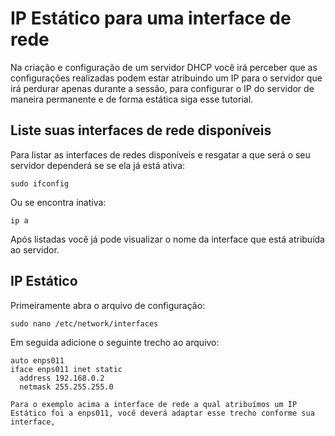 # IP Estático para uma interface de rede
Na criação e configuração de um servidor DHCP você irá perceber que as configurações realizadas podem estar atribuindo um IP para o servidor que irá perdurar apenas durante a sessão, para configurar o IP do servidor de maneira permanente e de forma estática siga esse tutorial.


## Liste suas interfaces de rede disponíveis
Para listar as interfaces de redes disponíveis e resgatar a que será o seu servidor dependerá se se ela já está ativa:
```
sudo ifconfig
```
Ou se encontra inativa:
```
ip a
```

Após listadas você já pode visualizar o nome da interface que está atribuída ao servidor.

## IP Estático
Primeiramente abra o arquivo de configuração:
```
sudo nano /etc/network/interfaces
```
Em seguida adicione o seguinte trecho ao arquivo:
````
auto enps011
iface enps011 inet static
  address 192.168.0.2
  netmask 255.255.255.0
````


`
Para o exemplo acima a interface de rede a qual atribuímos um IP Estático foi a enps011, você deverá adaptar esse trecho conforme sua interface,
`